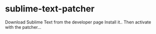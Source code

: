 # sublime-text-patcher
Download Sublime Text from the developer page 
Install it..
Then activate with the patcher...
